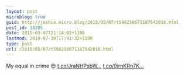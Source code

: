```yaml
---
layout: post
microblog: true
guid: http://joshua.micro.blog/2015/05/07/t596256671187542016.html
post_id: 38205
date: 2015-05-07T21:14:02+1100
lastmod: 2019-07-30T17:41:32+1100
type: post
url: /2015/05/07/t596256671187542016.html
---
```

My equal in crime 😍 [t.co/JraNHPxbW...](http://t.co/JraNHPxbWP) [t.co/9irnKRn7K...](http://t.co/9irnKRn7KD)
